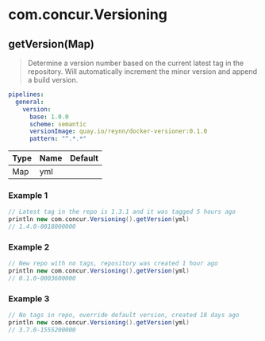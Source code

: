# com.concur.Versioning

## getVersion(Map)

> Determine a version number based on the current latest tag in the repository. Will automatically increment the minor version and append a build version.
```yaml
pipelines:
  general:
    version:
      base: 1.0.0
      scheme: semantic
      versionImage: quay.io/reynn/docker-versioner:0.1.0
      pattern: "^.*.*"
```


| Type   | Name   | Default   |
|:-------|:-------|:----------|
| Map    | yml    |           |

### Example 1

```groovy
// Latest tag in the repo is 1.3.1 and it was tagged 5 hours ago
println new com.concur.Versioning().getVersion(yml)
// 1.4.0-0018000000
```

### Example 2

```groovy
// New repo with no tags, repository was created 1 hour ago
println new com.concur.Versioning().getVersion(yml)
// 0.1.0-0003600000
```

### Example 3

```groovy
// No tags in repo, override default version, created 18 days ago
println new com.concur.Versioning().getVersion(yml)
// 3.7.0-1555200000
```